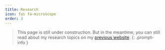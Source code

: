 ```yaml
---
title: Research
icon: fas fa-microscope
order: 3
---
```


> This page is still under construction. But in the meantime, you can still read about my research topics on my [previous website](https://bsautermeister.de/research/frame-prediction/).
{: .prompt-info }

